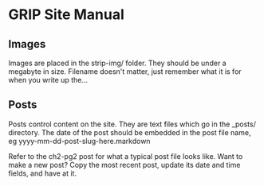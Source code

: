 # GRIP Site Manual

## Images
Images are placed in the strip-img/ folder. They should be under a megabyte in size. Filename doesn't matter, just remember what it is for when you write up the...

## Posts
Posts control content on the site. They are text files which go in the \_posts/ directory. The date of the post should be embedded in the post file name, eg yyyy-mm-dd-post-slug-here.markdown

Refer to the ch2-pg2 post for what a typical post file looks like. Want to make a new post? Copy the most recent post, update its date and time fields, and have at it.
